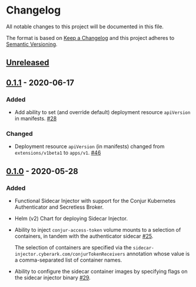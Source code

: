 # Changelog
All notable changes to this project will be documented in this file.

The format is based on [Keep a Changelog](http://keepachangelog.com/en/1.0.0/)
and this project adheres to [Semantic Versioning](http://semver.org/spec/v2.0.0.html).

## [Unreleased]

## [0.1.1] - 2020-06-17

### Added
- Add ability to set (and override default) deployment resource `apiVersion` in manifests.
  [#28](https://github.com/cyberark/sidecar-injector/issues/28)

### Changed
- Deployment resource `apiVersion` (in manifests) changed from `extensions/v1beta1` to
  `apps/v1`. [#46](https://github.com/cyberark/sidecar-injector/issues/46)

## [0.1.0] - 2020-05-28

### Added
- Functional Sidecar Injector with support for the Conjur Kubernetes Authenticator and 
  Secretless Broker. 
- Helm (v2) Chart for deploying Sidecar Injector.
- Ability to inject `conjur-access-token` volume mounts to a selection of containers, in
  tandem with the authenticator sidecar [#25](https://github.com/cyberark/sidecar-injector/issues/25).
   
  The selection of containers are specified via the
  `sidecar-injector.cyberark.com/conjurTokenReceivers` annotation whose value is a
  comma-separated list of container names.
- Ability to configure the sidecar container images by specifying flags on the sidecar
  injector binary [#29](https://github.com/cyberark/sidecar-injector/issues/29).

[Unreleased]: https://github.com/cyberark/sidecar-injector/compare/v0.1.1...HEAD
[0.1.1]: https://github.com/cyberark/sidecar-injector/compare/v0.1.0...v0.1.1
[0.1.0]: https://github.com/cyberark/sidecar-injector/releases/tag/v0.1.0
